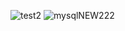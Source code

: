 
![test2](https://github.com/user-attachments/assets/45c7faf8-70d1-4ece-8aa4-8bec350be954)
![mysqlNEW222](https://github.com/user-attachments/assets/07360426-3ca0-4df6-9679-9669c4b39979)
